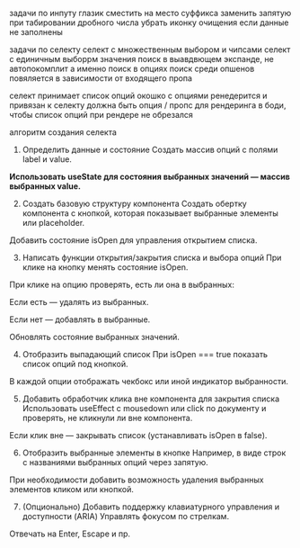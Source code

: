 задачи по инпуту
глазик сместить на место суффикса
заменить запятую при табировании дробного числа
убрать иконку очищения если данные не заполнены

задачи по селекту
селект с множественным выбором и чипсами
селект с единичным выборрм значения
поиск в выавдвющем экспанде, не автопокомплит а именно поиск в опциях
поиск среди опшенов повяляется в зависимости от входящего пропа

селект принимает список опций
окошко с опциями ренедерится и привязан к селекту
должна быть опция / пропс для рендеринга в боди, чтобы список опций при рендере не обрезался



алгоритм создания селекта

1. Определить данные и состояние
   Создать массив опций с полями label и value.

**Использовать useState для состояния выбранных значений — массив выбранных value.**





2. Создать базовую структуру компонента
   Создать обертку компонента с кнопкой, которая показывает выбранные элементы или placeholder.

Добавить состояние isOpen для управления открытием списка.

3. Написать функции открытия/закрытия списка и выбора опций
   При клике на кнопку менять состояние isOpen.

При клике на опцию проверять, есть ли она в выбранных:

Если есть — удалять из выбранных.

Если нет — добавлять в выбранные.

Обновлять состояние выбранных значений.

4. Отобразить выпадающий список
   При isOpen === true показать список опций под кнопкой.

В каждой опции отображать чекбокс или иной индикатор выбранности.

5. Добавить обработчик клика вне компонента для закрытия списка
   Использовать useEffect с mousedown или click по документу и проверять, не кликнули ли вне компонента.

Если клик вне — закрывать список (устанавливать isOpen в false).

6. Отобразить выбранные элементы в кнопке
   Например, в виде строк с названиями выбранных опций через запятую.

При необходимости добавить возможность удаления выбранных элементов кликом или кнопкой.

7. (Опционально) Добавить поддержку клавиатурного управления и доступности (ARIA)
   Управлять фокусом по стрелкам.

Отвечать на Enter, Escape и пр.
